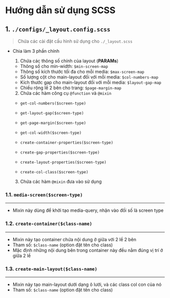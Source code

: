 # Hướng dẫn sử dụng SCSS

## 1. `./configs/_layout.config.scss`

> Chứa các cài đặt cấu hình sử dụng cho `./_layout.scss`

- Chia làm 3 phần chính

  1. Chứa các thông số chính của layout (**PARAMs**)

  - Thông số cho min-width: `$min-screen-map`
  - Thông số kích thước tối đa cho mỗi media: `$max-screen-map`
  - Số lượng cột cho main-layout đối với mỗi media: `$col-numbers-map`
  - Kích thước gap cho main-layout đối với mỗi media: `$layout-gap-map`
  - Chiều rộng lề 2 bên cho trang: `$page-margin-map`

  2. Chứa các hàm công cụ `@function` và `@mixin`

  - `get-col-numbers($screen-type)`
  - `get-layout-gap($screen-type)`
  - `get-page-margin($screen-type)`
  - `get-col-width($screen-type)`

  - `create-container-properties($screen-type)`
  - `create-gap-properties($screen-type)`
  - `create-layout-properties($screen-type)`
  - `create-col-class($screen-type)`

  3. Chứa các hàm `@mixin` đưa vào sử dụng

### 1.1. `media-screen($screen-type)`

---

- Mixin này dùng để khởi tạo media-query, nhận vào đối số là screen type

### 1.2. `create-container($class-name)`

---

- Mixin này tạo container chứa nội dung ở giữa với 2 lề 2 bên
- Tham số: `$class-name` (option đặt tên cho class)
- Mặc định những nội dung bên trong container này đều nằm đúng vị trí ở giữa 2 lề

### 1.3. `create-main-layout($class-name)`

---

- Mixin này tạo main-layout dưới dạng ô lưới, và các class col con của nó
- Tham số: `$class-name` (option đặt tên cho class)
